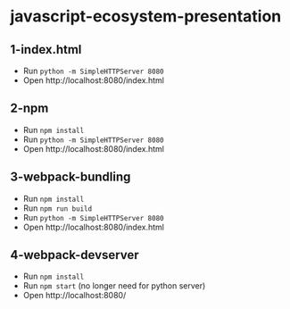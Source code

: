 javascript-ecosystem-presentation
=================================

## 1-index.html
* Run `python -m SimpleHTTPServer 8080`
* Open http://localhost:8080/index.html

## 2-npm
* Run `npm install`
* Run `python -m SimpleHTTPServer 8080`
* Open http://localhost:8080/index.html

## 3-webpack-bundling
* Run `npm install`
* Run `npm run build`
* Run `python -m SimpleHTTPServer 8080`
* Open http://localhost:8080/index.html

## 4-webpack-devserver
* Run `npm install`
* Run `npm start` (no longer need for python server)
* Open http://localhost:8080/
